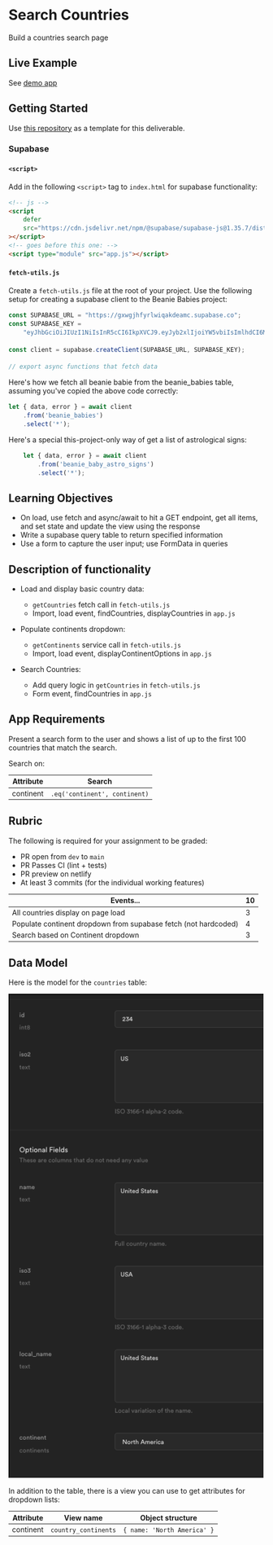 # Search Countries

Build a countries search page

## Live Example

See [demo app](https://incandescent-faloodeh-ac6db8.netlify.app/)

## Getting Started

Use [this repository](https://github.com/alchemycodelab/half-baked-web-01-countries-search) as a template for this deliverable.


### Supabase

#### `<script>`

Add in the following `<script>` tag to `index.html` for supabase functionality:

```html
<!-- js -->
<script
    defer
    src="https://cdn.jsdelivr.net/npm/@supabase/supabase-js@1.35.7/dist/umd/supabase.min.js"
></script>
<!-- goes before this one: -->
<script type="module" src="app.js"></script>
```

#### `fetch-utils.js`

Create a `fetch-utils.js` file at the root of your project. Use the following setup for
creating a supabase client to the Beanie Babies project:

```js
const SUPABASE_URL = "https://gxwgjhfyrlwiqakdeamc.supabase.co";
const SUPABASE_KEY =
    "eyJhbGciOiJIUzI1NiIsInR5cCI6IkpXVCJ9.eyJyb2xlIjoiYW5vbiIsImlhdCI6MTYzNjQxMTMxMiwiZXhwIjoxOTUxOTg3MzEyfQ.PHekiwfLxT73qQsLklp0QFEfNx9NlmkssJFDnlvNIcA";

const client = supabase.createClient(SUPABASE_URL, SUPABASE_KEY);

// export async functions that fetch data
```


Here's how we fetch all beanie babie from the beanie_babies table, assuming you've copied the above code correctly:
```js
let { data, error } = await client
    .from('beanie_babies')
    .select('*');
```

Here's a special this-project-only way of get a list of astrological signs:
```js
    let { data, error } = await client
        .from('beanie_baby_astro_signs')
        .select('*');
```

## Learning Objectives

-   On load, use fetch and async/await to hit a GET endpoint, get all items, and set state and update the view using the response
-   Write a supabase query table to return specified information
-   Use a form to capture the user input; use FormData in queries

## Description of functionality

-   Load and display basic country data:

    -   `getCountries` fetch call in `fetch-utils.js`
    -   Import, load event, findCountries, displayCountries in `app.js`

-   Populate continents dropdown:

    -   `getContinents` service call in `fetch-utils.js`
    -   Import, load event, displayContinentOptions in `app.js`

-   Search Countries:
    -   Add query logic in `getCountries` in `fetch-utils.js`
    -   Form event, findCountries in `app.js`

## App Requirements

Present a search form to the user and shows a list of up to the first 100 countries that match the search.

Search on:

| Attribute | Search                        |
| --------- | ----------------------------- |
| continent | `.eq('continent', continent)` |

## Rubric

The following is required for your assignment to be graded:

-   PR open from `dev` to `main`
-   PR Passes CI (lint + tests)
-   PR preview on netlify
-   At least 3 commits (for the individual working features)

| Events...                                                       | **10** |
| --------------------------------------------------------------- | ------ |
| All countries display on page load                              | 3      |
| Populate continent dropdown from supabase fetch (not hardcoded) | 4      |
| Search based on Continent dropdown                              | 3      |

## Data Model

Here is the model for the `countries` table:

![data model](./data-model.png)

In addition to the table, there is a view you can use to get attributes for dropdown lists:

| Attribute | View name            | Object structure            |
| --------- | -------------------- | --------------------------- |
| continent | `country_continents` | `{ name: 'North America' }` |
